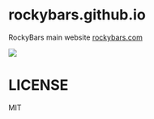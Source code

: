 rockybars.github.io
===================

RockyBars main website [rockybars.com](http://rockybars.com)

![](http://rockybars.com/img/logo_front.png)

LICENSE
=======
MIT
